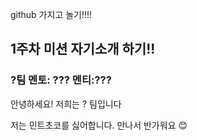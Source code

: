 github 가지고 놀기!!!!          


## 1주차 미션 자기소개 하기!!

### ?팀 멘토: ??? 멘티:???


안녕하세요! 저희는 ?  팀입니다 

저는 민트초코를 싫어합니다.
만나서 반가워요 😊
